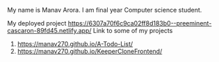 

<!---
Manav270/Manav270 is a ✨ special ✨ repository because its `README.md` (this file) appears on your GitHub profile.
You can click the Preview link to take a look at your changes.
--->
My name is Manav Arora. I am final year Computer science student.

My deployed project
https://6307a70f6c9ca02ff8d183b0--preeminent-cascaron-89fd45.netlify.app/
Link to some of my projects

1. https://manav270.github.io/A-Todo-List/
2. https://manav270.github.io/KeeperCloneFrontend/
